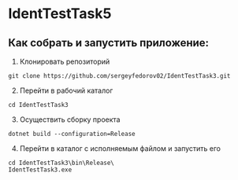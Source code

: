 # IdentTestTask5

## Как собрать и запустить приложение:

1. Клонировать репозиторий

```git clone https://github.com/sergeyfedorov02/IdentTestTask3.git```

2. Перейти в рабочий каталог

```cd IdentTestTask3```

3. Осуществить сборку проекта

```dotnet build --configuration=Release```

4. Перейти в каталог с исполняемым файлом и запустить его

```
cd IdentTestTask3\bin\Release\
IdentTestTask3.exe
```
